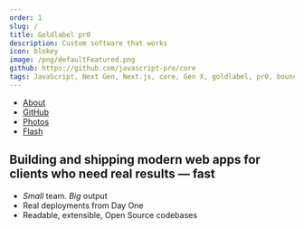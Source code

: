 ```yaml
---
order: 1
slug: /
title: Goldlabel pr0
description: Custom software that works
icon: blokey
image: /png/defaultFeatured.png
github: https://github.com/javascript-pro/core
tags: JavaScript, Next Gen, Next.js, core, Gen X, goldlabel, pr0, bouncer, AI Prompt Engineering, ChatGPT, OpenAI, Singularity, Frontend, Vanilla JS, TypeScript, React, Angular, Vue, Material UI, MUI, Flash, Server Side JavaScript, Node, Gatsby, NextJS, Headless CMS
---
```

- [About](/work/company)
- [GitHub](/work/github)
- [Photos](/balance/photos)
- [Flash](/free/flash)

## Building and shipping modern web apps for clients who need real results — fast

- _Small_ team. _Big_ output
- Real deployments from Day One
- Readable, extensible, Open Source codebases



